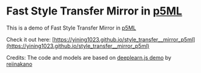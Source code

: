 # Fast Style Transfer Mirror in [p5ML](https://github.com/ITPNYU/p5-deeplearn-js)
This is a demo of Fast Style Transfer Mirror in [p5ML](https://github.com/ITPNYU/p5-deeplearn-js)

Check it out here: [https://yining1023.github.io/style_transfer__mirror_p5ml](https://yining1023.github.io/style_transfer__mirror_p5ml)

Credits:
The code and models are based on [deeplearn.js demo](https://github.com/PAIR-code/deeplearnjs/tree/0608feadbd897bca6ec7abf3340515fe5f2de1c2/demos/fast-style-transfer) by [reiinakano](https://github.com/reiinakano) 

